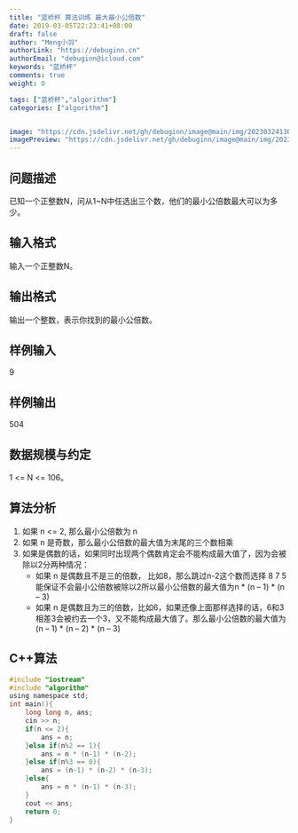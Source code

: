```yaml
---
title: "蓝桥杯 算法训练 最大最小公倍数"
date: 2019-03-05T22:23:41+08:00
draft: false
author: "Meng小羽"
authorLink: "https://debuginn.cn"
authorEmail: "debuginn@icloud.com"
keywords: "蓝桥杯"
comments: true
weight: 0

tags: ["蓝桥杯","algorithm"]
categories: ["algorithm"]


image: "https://cdn.jsdelivr.net/gh/debuginn/image@main/img/202303241303887.jpg"
imagePreview: "https://cdn.jsdelivr.net/gh/debuginn/image@main/img/202303241303887.jpg"
---
```


## 问题描述

已知一个正整数N，问从1~N中任选出三个数，他们的最小公倍数最大可以为多少。

## 输入格式

输入一个正整数N。

## 输出格式

输出一个整数，表示你找到的最小公倍数。

## 样例输入

9

## 样例输出

504

## 数据规模与约定

1 <= N <= 106。

## 算法分析

1. 如果 n <= 2, 那么最小公倍数为 n 
2. 如果 n 是奇数，那么最小公倍数的最大值为末尾的三个数相乘 
3. 如果是偶数的话，如果同时出现两个偶数肯定会不能构成最大值了，因为会被除以2分两种情况： 
   - 如果 n 是偶数且不是三的倍数， 比如8，那么跳过n-2这个数而选择 8 7 5 能保证不会最小公倍数被除以2所以最小公倍数的最大值为n * (n – 1) * (n – 3)
   - 如果 n 是偶数且为三的倍数，比如6，如果还像上面那样选择的话，6和3相差3会被约去一个3，又不能构成最大值了。那么最小公倍数的最大值为(n – 1) * (n – 2) * (n – 3)

## C++算法

```c
#include "iostream" 
#include "algorithm"
using namespace std;
int main(){
	long long n, ans;
	cin >> n;
	if(n <= 2){
		ans = n;
	}else if(n%2 == 1){
		ans = n * (n-1) * (n-2);
	}else if(n%3 == 0){
		ans = (n-1) * (n-2) * (n-3);
	}else{
		ans = n * (n-1) * (n-3);
	}
	cout << ans;
	return 0;
}
```